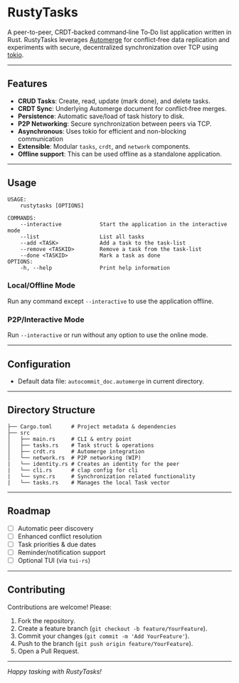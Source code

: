 # RustyTasks

A peer-to-peer, CRDT‑backed command‑line To‑Do list application written in Rust. RustyTasks leverages [Automerge](https://github.com/automerge/automerge) for conflict‑free data replication and experiments with secure, decentralized synchronization over TCP using [tokio](https://tokio.rs/).

---

## Features

- **CRUD Tasks**: Create, read, update (mark done), and delete tasks.
- **CRDT Sync**: Underlying Automerge document for conflict‑free merges.
- **Persistence**: Automatic save/load of task history to disk.
- **P2P Networking**: Secure synchronization between peers via TCP.
- **Asynchronous**: Uses tokio for efficient and non-blocking communication
- **Extensible**: Modular `tasks`, `crdt`, and `network` components.
- **Offline support**: This can be used offline as a standalone application.

---

## Usage

```text
USAGE:
    rustytasks [OPTIONS]

COMMANDS:
    --interactive            Start the application in the interactive mode
    --list                   List all tasks
    --add <TASK>             Add a task to the task-list
    --remove <TASKID>        Remove a task from the task-list
    --done <TASKID>          Mark a task as done
OPTIONS:
    -h, --help               Print help information
```

### Local/Offline Mode

Run any command except `--interactive` to use the application offline.

### P2P/Interactive Mode

Run `--interactive` or run without any option to use the online mode.

---

## Configuration

- Default data file: `autocommit_doc.automerge` in current directory.

---

## Directory Structure

```
├── Cargo.toml      # Project metadata & dependencies
├── src
│   ├── main.rs     # CLI & entry point
│   ├── tasks.rs    # Task struct & operations
│   ├── crdt.rs     # Automerge integration
│   └── network.rs  # P2P networking (WIP)
|   └── identity.rs # Creates an identity for the peer
|   └── cli.rs      # clap config for cli
|   └── sync.rs     # Synchronization related functionality
|   └── tasks.rs    # Manages the local Task vector
```

---

## Roadmap

- [ ] Automatic peer discovery
- [ ] Enhanced conflict resolution
- [ ] Task priorities & due dates
- [ ] Reminder/notification support
- [ ] Optional TUI (via `tui-rs`)

---

## Contributing

Contributions are welcome! Please:

1. Fork the repository.
2. Create a feature branch (`git checkout -b feature/YourFeature`).
3. Commit your changes (`git commit -m 'Add YourFeature'`).
4. Push to the branch (`git push origin feature/YourFeature`).
5. Open a Pull Request.

---

*Happy tasking with RustyTasks!*
